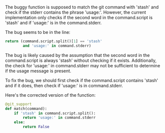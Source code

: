 The buggy function is supposed to match the git command with 'stash' and check if the stderr contains the phrase 'usage:'. However, the current implementation only checks if the second word in the command.script is 'stash' and if 'usage:' is in the command.stderr.

The bug seems to be in the line:
```python
return (command.script.split()[1] == 'stash'
        and 'usage:' in command.stderr)
```

The bug is likely caused by the assumption that the second word in the command.script is always 'stash' without checking if it exists. Additionally, the check for 'usage:' in command.stderr may not be sufficient to determine if the usage message is present.

To fix the bug, we should first check if the command.script contains 'stash' and if it does, then check if 'usage:' is in command.stderr. 

Here's the corrected version of the function:

```python
@git_support
def match(command):
    if 'stash' in command.script.split():
        return 'usage:' in command.stderr
    else:
        return False
```